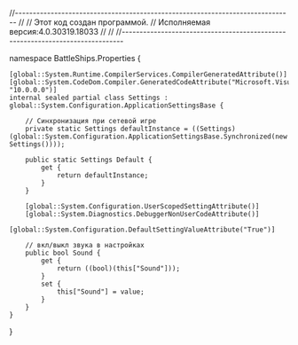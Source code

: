 ﻿//------------------------------------------------------------------------------
// <auto-generated>
//     Этот код создан программой.
//     Исполняемая версия:4.0.30319.18033
//
// </auto-generated>
//------------------------------------------------------------------------------

namespace BattleShips.Properties {
    
    
    [global::System.Runtime.CompilerServices.CompilerGeneratedAttribute()]
    [global::System.CodeDom.Compiler.GeneratedCodeAttribute("Microsoft.VisualStudio.Editors.SettingsDesigner.SettingsSingleFileGenerator", "10.0.0.0")]
    internal sealed partial class Settings : global::System.Configuration.ApplicationSettingsBase {

        // Синхронизация при сетевой игре
        private static Settings defaultInstance = ((Settings)(global::System.Configuration.ApplicationSettingsBase.Synchronized(new Settings())));
        
        public static Settings Default {
            get {
                return defaultInstance;
            }
        }
        
        [global::System.Configuration.UserScopedSettingAttribute()]
        [global::System.Diagnostics.DebuggerNonUserCodeAttribute()]
        [global::System.Configuration.DefaultSettingValueAttribute("True")]
        
        // вкл/выкл звука в настройках
        public bool Sound {
            get {
                return ((bool)(this["Sound"]));
            }
            set {
                this["Sound"] = value;
            }
        }
    }
}
